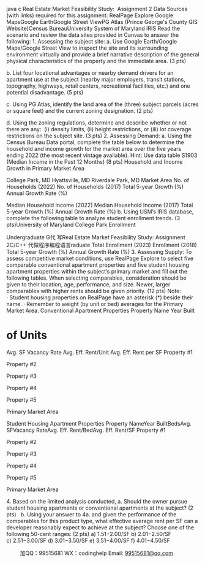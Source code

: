 java c
Real Estate Market Feasibility Study:  Assignment 2
Data Sources (with links) required for this assignment:
RealPage Explore
Google MapsGoogle EarthGoogle Street ViewPG Atlas (Prince George's County GIS Website)Census BureauUniversity System of Maryland IRIS
Read the scenario and review the data sites provided in Canvas to answer the following:
1. Assessing the subject site:
a. Use Google Earth/Google Maps/Google Street View to inspect the site and its surrounding environment virtually and provide a brief narrative description of the general physical characteristics of the property and the immediate area. (3 pts)

b. List four locational advantages or nearby demand drivers for an apartment use at the subject (nearby major employers, transit stations, topography, highways, retail centers, recreational facilities, etc.) and one potential disadvantage. (5 pts)

c. Using PG Atlas, identify the land area of the (three) subject parcels (acres or square feet) and the current zoning designation. (2 pts)

d. Using the zoning regulations, determine and describe whether or not there are any:  (i) density limits, (ii) height restrictions, or (iii) lot coverage restrictions on the subject site. (3 pts)
2. Assessing Demand:
a. Using the Census Bureau Data portal, complete the table below to determine the household and income growth for the market area over the five years ending 2022 (the most recent vintage available). Hint: Use data table S1903 (Median Income in the Past 12 Months) (8 pts)
Household and Income Growth in Primary Market Area

College Park, MD
Hyattsville, MD
Riverdale Park, MD
Market Area
No. of Households (2022)
No. of Households (2017)
Total 5-year Growth (%)
Annual Growth Rate (%)





Median Household Income (2022)
Median Household Income (2017)
Total 5-year Growth (%)
Annual Growth Rate (%)
b. Using USM’s IRIS database, complete the following table to analyze student enrollment trends. (3 pts)University of Maryland College Park Enrollment

Undergraduate
G代 写Real Estate Market Feasibility Study: Assignment 2C/C++
代做程序编程语言raduate
Total
Enrollment (2023)
Enrollment (2018)
Total 5-year Growth (%)
Annual Growth Rate (%)
3. Assessing Supply:
To assess competitive market conditions, use RealPage Explore to select five comparable conventional apartment properties and five student housing apartment properties within the subject’s primary market and fill out the following tables. When selecting comparables, consideration should be given to their location, age, performance, and size. Newer, larger comparables with higher rents should be given priority. (12 pts)
Note: 
· Student housing properties on RealPage have an asterisk (*) beside their name.
· Remember to weight (by unit or bed) averages for the Primary Market Area.
Conventional Apartment Properties
Property Name
Year Built

# of Units
Avg. SF
Vacancy Rate
Avg. Eff. Rent/Unit
Avg. Eff. Rent per SF
Property #1







Property #2







Property #3







Property #4







Property #5







Primary Market Area







Student Housing Apartment Properties
Property NameYear BuiltBedsAvg. SFVacancy RateAvg. Eff. Rent/BedAvg. Eff. Rent/SF
Property #1






Property #2






Property #3






Property #4






Property #5






Primary Market Area






4. Based on the limited analysis conducted,
a. Should the owner pursue student housing apartments or conventional apartments at the subject? (2 pts)  
b. Using your answer to 4a. and given the performance of the comparables for this product type, what effective average rent per SF can a developer reasonably expect to achieve at the subject? Choose one of the following 50-cent ranges: (2 pts)
a) $1.51-$2.00/SF
b) $2.01-$2.50/SF
c) $2.51-$3.00/SF
d) $3.01-$3.50/SF
e) $3.51-$4.00/SF
f) $4.01-$4.50/SF



         
加QQ：99515681  WX：codinghelp  Email: 99515681@qq.com
